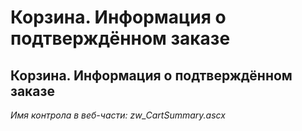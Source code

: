 ﻿---
description: 2.4.7
---
# Корзина. Информация о подтверждённом заказе
## Корзина. Информация о подтверждённом заказе
*Имя контрола в веб-части: zw_CartSummary.ascx*

